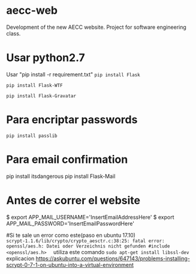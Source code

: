 # aecc-web
Development of the new AECC website. Project for software engineering class.

# Usar python2.7

Usar "pip install -r requirement.txt"
`pip install Flask`

`pip install Flask-WTF`

`pip install Flask-Gravatar`

# Para encriptar passwords
`pip install passlib`

# Para email confirmation
pip install itsdangerous
pip install Flask-Mail

# Antes de correr el website
$ export APP_MAIL_USERNAME='InsertEmailAddressHere'
$ export APP_MAIL_PASSWORD='InsertEmailPasswordHere'

#Si te sale un error como este(paso en ubuntu 17.10)  
`scrypt-1.1.6/lib/crypto/crypto_aesctr.c:38:25: fatal error: openssl/aes.h: Datei oder Verzeichnis nicht gefunden
#include <openssl/aes.h>  `
utiliza  este comando
`sudo apt-get install libssl-dev`
explicacion
https://askubuntu.com/questions/647143/problems-installing-scrypt-0-7-1-on-ubuntu-into-a-virtual-environment
